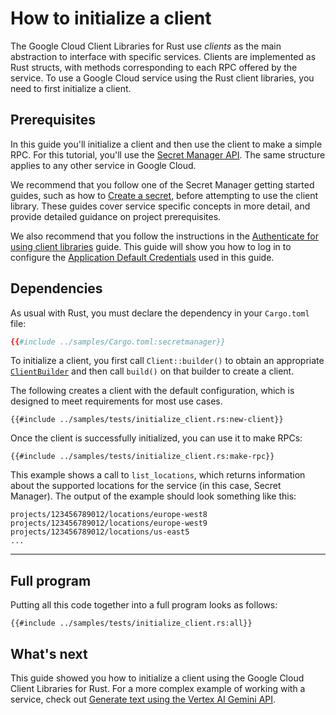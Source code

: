 <!-- 
Copyright 2025 Google LLC

Licensed under the Apache License, Version 2.0 (the "License");
you may not use this file except in compliance with the License.
You may obtain a copy of the License at

    https://www.apache.org/licenses/LICENSE-2.0

Unless required by applicable law or agreed to in writing, software
distributed under the License is distributed on an "AS IS" BASIS,
WITHOUT WARRANTIES OR CONDITIONS OF ANY KIND, either express or implied.
See the License for the specific language governing permissions and
limitations under the License.
-->

# How to initialize a client

The Google Cloud Client Libraries for Rust use *clients* as the main abstraction
to interface with specific services. Clients are implemented as Rust structs,
with methods corresponding to each RPC offered by the service. To use a Google
Cloud service using the Rust client libraries, you need to first initialize a
client.

## Prerequisites

In this guide you'll initialize a client and then use the client to make a
simple RPC. For this tutorial, you'll use the [Secret Manager API]. The same
structure applies to any other service in Google Cloud.

We recommend that you follow one of the Secret Manager getting started guides,
such as how to [Create a secret], before attempting to use the client library.
These guides cover service specific concepts in more detail, and provide
detailed guidance on project prerequisites.

We also recommend that you follow the instructions in the
[Authenticate for using client libraries] guide. This guide will show you how to
log in to configure the [Application Default Credentials] used in this guide.

## Dependencies

As usual with Rust, you must declare the dependency in your `Cargo.toml` file:

```toml
{{#include ../samples/Cargo.toml:secretmanager}}
```

To initialize a client, you first call `Client::builder()` to obtain an
appropriate [`ClientBuilder`][gax-client-builder] and then call `build()` on
that builder to create a client.

The following creates a client with the default configuration, which is designed
to meet requirements for most use cases.

```rust,ignore,noplayground
{{#include ../samples/tests/initialize_client.rs:new-client}}
```

Once the client is successfully initialized, you can use it to make RPCs:

```rust,ignore,noplayground
{{#include ../samples/tests/initialize_client.rs:make-rpc}}
```

This example shows a call to `list_locations`, which returns information about
the supported locations for the service (in this case, Secret Manager). The
output of the example should look something like this:

```shell
projects/123456789012/locations/europe-west8
projects/123456789012/locations/europe-west9
projects/123456789012/locations/us-east5
...
```

______________________________________________________________________

## Full program

Putting all this code together into a full program looks as follows:

```rust,ignore,noplayground
{{#include ../samples/tests/initialize_client.rs:all}}
```

## What's next

This guide showed you how to initialize a client using the Google Cloud Client
Libraries for Rust. For a more complex example of working with a service, check
out [Generate text using the Vertex AI Gemini API].

[application default credentials]: https://cloud.google.com/docs/authentication/application-default-credentials
[authenticate for using client libraries]: https://cloud.google.com/docs/authentication/client-libraries
[create a secret]: https://cloud.google.com/secret-manager/docs/creating-and-accessing-secrets
[gax-client-builder]: https://docs.rs/google-cloud-gax/latest/google_cloud_gax/client_builder/struct.ClientBuilder.html
[generate text using the vertex ai gemini api]: generate_text_using_the_vertex_ai_gemini_api.md
[secret manager api]: https://cloud.google.com/secret-manager
